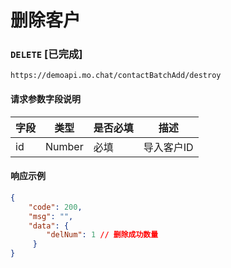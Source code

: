 # 删除客户
### `DELETE`  [已完成]
```
https://demoapi.mo.chat/contactBatchAdd/destroy
```

#### 请求参数字段说明

| 字段  | 类型 | 是否必填 | 描述|
| ------------- | ------------- | ------------------ | ------------------ |
| id  | Number  | 必填 | 导入客户ID |


#### 响应示例

```json
{
    "code": 200,
    "msg": "",
    "data": {
        "delNum": 1 // 删除成功数量
     }
}
```